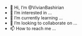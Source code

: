 - 👋 Hi, I’m @VivianBashirian
- 👀 I’m interested in ...
- 🌱 I’m currently learning ...
- 💞️ I’m looking to collaborate on ...
- 📫 How to reach me ...

<!---
VivianBashirian/VivianBashirian is a ✨ special ✨ repository because its `README.md` (this file) appears on your GitHub profile.
You can click the Preview link to take a look at your changes.
--->
